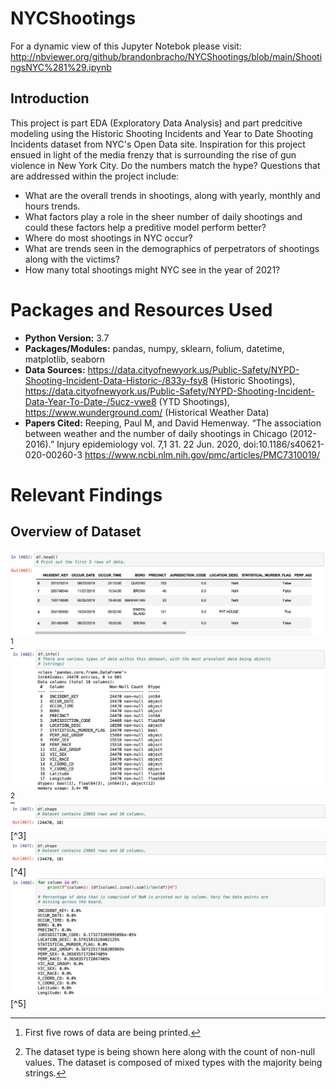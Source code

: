 # NYCShootings
For a dynamic view of this Jupyter Notebok please visit: http://nbviewer.org/github/brandonbracho/NYCShootings/blob/main/ShootingsNYC%281%29.ipynb
## Introduction 
This project is part EDA (Exploratory Data Analysis) and part predcitive modeling using the Historic Shooting Incidents and Year to Date Shooting Incidents dataset from NYC's Open Data site. Inspiration for this project ensued in light of the media frenzy that is surrounding the rise of gun violence in New York City. Do the numbers match the hype? Questions that are addressed within the project include:
- What are the overall trends in shootings, along with yearly, monthly and hours trends.
- What factors play a role in the sheer number of daily shootings and could these factors help a preditive model perform better?
- Where do most shootings in NYC occur?
- What are trends seen in the demographics of perpetrators of shootings along with the victims?
- How many total shootings might NYC see in the year of 2021?
# Packages and Resources Used
- **Python Version:** 3.7
- **Packages/Modules:** pandas, numpy, sklearn, folium, datetime, matplotlib, seaborn
- **Data Sources:** https://data.cityofnewyork.us/Public-Safety/NYPD-Shooting-Incident-Data-Historic-/833y-fsy8 (Historic Shootings), https://data.cityofnewyork.us/Public-Safety/NYPD-Shooting-Incident-Data-Year-To-Date-/5ucz-vwe8 (YTD Shootings), https://www.wunderground.com/ (Historical Weather Data)
- **Papers Cited:** Reeping, Paul M, and David Hemenway. “The association between weather and the number of daily shootings in Chicago (2012-2016).” Injury epidemiology vol. 7,1 31. 22 Jun. 2020, doi:10.1186/s40621-020-00260-3 https://www.ncbi.nlm.nih.gov/pmc/articles/PMC7310019/
# Relevant Findings
## Overview of Dataset
![Image](/images/dataset.png)
[^1]
![Image](/images/dataset%20type.png) 
[^2]
![Image](/images/dataset%20shape.png)
[^3]
![Image](/images/dataset%20shape.png)
[^4]
![Image](/images/missing%20data.png)
[^5]

[^1]: First five rows of data are being printed. 
[^2]: The dataset type is being shown here along with the count of non-null values. The dataset is composed of mixed types with the majority being strings. 





